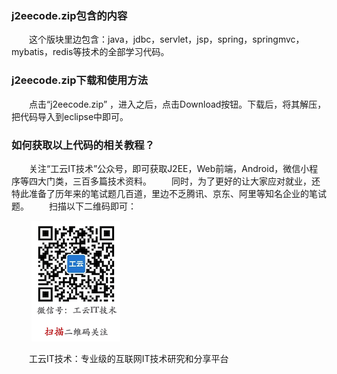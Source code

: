 ### j2eecode.zip包含的内容  

&emsp;&emsp;这个版块里边包含：java，jdbc，servlet，jsp，spring，springmvc，mybatis，redis等技术的全部学习代码。 

### j2eecode.zip下载和使用方法

&emsp;&emsp;点击“j2eecode.zip” ，进入之后，点击Download按钮。下载后，将其解压，把代码导入到eclipse中即可。

### 如何获取以上代码的相关教程？

&emsp;&emsp;关注“工云IT技术”公众号，即可获取J2EE，Web前端，Android，微信小程序等四大门类，三百多篇技术资料。
&emsp;&emsp;同时，为了更好的让大家应对就业，还特此准备了历年来的笔试题几百道，里边不乏腾讯、京东、阿里等知名企业的笔试题。
&emsp;&emsp;扫描以下二维码即可：

&emsp;&emsp; ![](https://github.com/gongyunit/resources/blob/master/ewm.png) 

&emsp;&emsp;工云IT技术：专业级的互联网IT技术研究和分享平台
